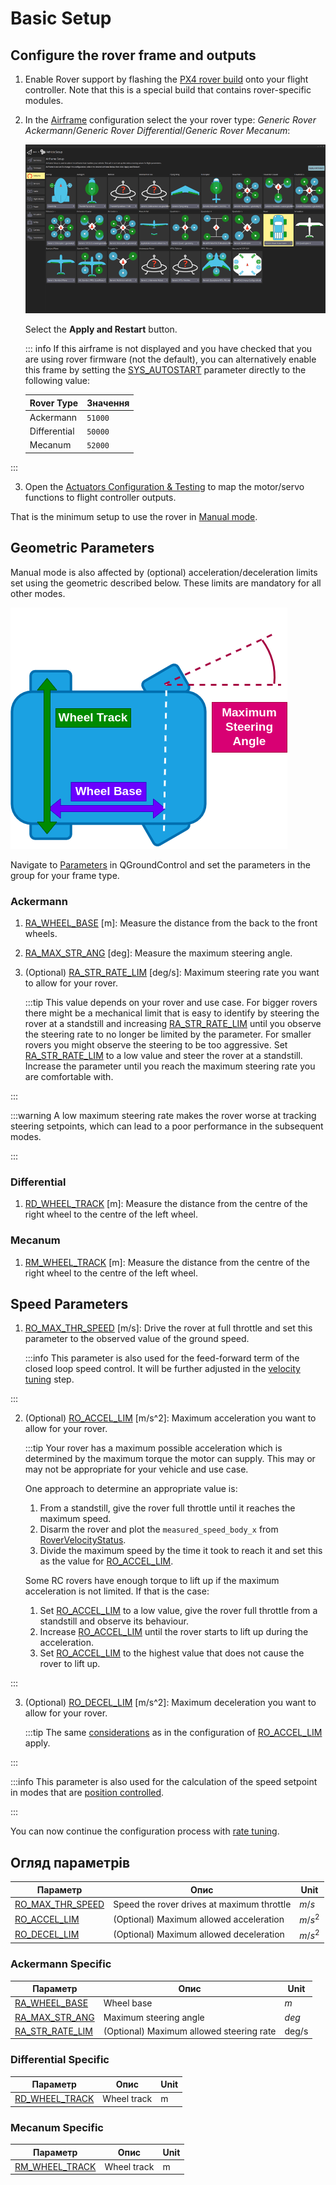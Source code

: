 # Basic Setup

## Configure the rover frame and outputs

1. Enable Rover support by flashing the [PX4 rover build](../config_rover/index.md#flashing-the-rover-build) onto your flight controller.
   Note that this is a special build that contains rover-specific modules.

2. In the [Airframe](../config/airframe.md) configuration select the your rover type: _Generic Rover Ackermann_/_Generic Rover Differential_/_Generic Rover Mecanum_:

   ![QGC screenshot showing selection of the airframe 'Generic ackermann rover'](../../assets/config/airframe/airframe_generic_rover_ackermann.png)

   Select the **Apply and Restart** button.

   ::: info
   If this airframe is not displayed and you have checked that you are using rover firmware (not the default), you can alternatively enable this frame by setting the [SYS_AUTOSTART](../advanced_config/parameter_reference.md#SYS_AUTOSTART) parameter directly to the following value:

   | Rover Type   | Значення |
   | ------------ | -------- |
   | Ackermann    | `51000`  |
   | Differential | `50000`  |
   | Mecanum      | `52000`  |


:::

3. Open the [Actuators Configuration & Testing](../config/actuators.md) to map the motor/servo functions to flight controller outputs.

That is the minimum setup to use the rover in [Manual mode](../flight_modes_rover/manual.md#manual-mode).

## Geometric Parameters

Manual mode is also affected by (optional) acceleration/deceleration limits set using the geometric described below.
These limits are mandatory for all other modes.

![Geometric parameters](../../assets/config/rover/geometric_parameters.png)

Navigate to [Parameters](../advanced_config/parameters.md) in QGroundControl and set the parameters in the group for your frame type.

### Ackermann

1. [RA_WHEEL_BASE](#RA_WHEEL_BASE) [m]: Measure the distance from the back to the front wheels.
2. [RA_MAX_STR_ANG](#RA_MAX_STR_ANG) [deg]: Measure the maximum steering angle.
3. (Optional) [RA_STR_RATE_LIM](#RA_STR_RATE_LIM) [deg/s]: Maximum steering rate you want to allow for your rover.

   :::tip
   This value depends on your rover and use case.
   For bigger rovers there might be a mechanical limit that is easy to identify by steering the rover at a standstill and increasing
   [RA_STR_RATE_LIM](#RA_STR_RATE_LIM) until you observe the steering rate to no longer be limited by the parameter.
   For smaller rovers you might observe the steering to be too aggressive. Set [RA_STR_RATE_LIM](#RA_STR_RATE_LIM) to a low value and steer the rover at a standstill.
   Increase the parameter until you reach the maximum steering rate you are comfortable with.

:::

   :::warning
   A low maximum steering rate makes the rover worse at tracking steering setpoints, which can lead to a poor performance in the subsequent modes.

:::

### Differential

1. [RD_WHEEL_TRACK](#RD_WHEEL_TRACK) [m]: Measure the distance from the centre of the right wheel to the centre of the left wheel.

### Mecanum

1. [RM_WHEEL_TRACK](#RM_WHEEL_TRACK) [m]: Measure the distance from the centre of the right wheel to the centre of the left wheel.

## Speed Parameters

1. [RO_MAX_THR_SPEED](#RO_MAX_THR_SPEED) [m/s]: Drive the rover at full throttle and set this parameter to the observed value of the ground speed.

   :::info
   This parameter is also used for the feed-forward term of the closed loop speed control.
   It will be further adjusted in the [velocity tuning](velocity_tuning.md) step.

:::

2. (Optional) [RO_ACCEL_LIM](#RO_ACCEL_LIM) [m/s^2]: Maximum acceleration you want to allow for your rover.

   <a id="RO_ACCEL_LIM_CONSIDERATIONS"></a>

   :::tip
   Your rover has a maximum possible acceleration which is determined by the maximum torque the motor can supply.
   This may or may not be appropriate for your vehicle and use case.

   One approach to determine an appropriate value is:

   1. From a standstill, give the rover full throttle until it reaches the maximum speed.
   2. Disarm the rover and plot the `measured_speed_body_x` from [RoverVelocityStatus](../msg_docs/RoverVelocityStatus.md).
   3. Divide the maximum speed by the time it took to reach it and set this as the value for [RO_ACCEL_LIM](#RO_ACCEL_LIM).

   Some RC rovers have enough torque to lift up if the maximum acceleration is not limited.
   If that is the case:

   1. Set [RO_ACCEL_LIM](#RO_ACCEL_LIM) to a low value, give the rover full throttle from a standstill and observe its behaviour.
   2. Increase [RO_ACCEL_LIM](#RO_ACCEL_LIM) until the rover starts to lift up during the acceleration.
   3. Set [RO_ACCEL_LIM](#RO_ACCEL_LIM) to the highest value that does not cause the rover to lift up.

:::

3. (Optional) [RO_DECEL_LIM](#RO_DECEL_LIM) [m/s^2]: Maximum deceleration you want to allow for your rover.

   :::tip
   The same [considerations](#RO_ACCEL_LIM_CONSIDERATIONS) as in the configuration of [RO_ACCEL_LIM](#RO_ACCEL_LIM) apply.

:::

   :::info
   This parameter is also used for the calculation of the speed setpoint in modes that are [position controlled](position_tuning.md).

:::

You can now continue the configuration process with [rate tuning](rate_tuning.md).

## Огляд параметрів

| Параметр                                                                                                                                                                   | Опис                                                       | Unit    |
| -------------------------------------------------------------------------------------------------------------------------------------------------------------------------- | ---------------------------------------------------------- | ------- |
| <a id="RO_MAX_THR_SPEED"></a>[RO_MAX_THR_SPEED](../advanced_config/parameter_reference.md#RO_MAX_THR_SPEED) | Speed the rover drives at maximum throttle                 | $m/s$   |
| <a id="RO_ACCEL_LIM"></a>[RO_ACCEL_LIM](../advanced_config/parameter_reference.md#RO_ACCEL_LIM)                                  | (Optional) Maximum allowed acceleration | $m/s^2$ |
| <a id="RO_DECEL_LIM"></a>[RO_DECEL_LIM](../advanced_config/parameter_reference.md#RO_DECEL_LIM)                                  | (Optional) Maximum allowed deceleration | $m/s^2$ |

### Ackermann Specific

| Параметр                                                                                                                                                                | Опис                                                        | Unit  |
| ----------------------------------------------------------------------------------------------------------------------------------------------------------------------- | ----------------------------------------------------------- | ----- |
| <a id="RA_WHEEL_BASE"></a>[RA_WHEEL_BASE](../advanced_config/parameter_reference.md#RA_WHEEL_BASE)                            | Wheel base                                                  | $m$   |
| <a id="RA_MAX_STR_ANG"></a>[RA_MAX_STR_ANG](../advanced_config/parameter_reference.md#RA_MAX_STR_ANG)    | Maximum steering angle                                      | $deg$ |
| <a id="RA_STR_RATE_LIM"></a>[RA_STR_RATE_LIM](../advanced_config/parameter_reference.md#RA_STR_RATE_LIM) | (Optional) Maximum allowed steering rate | deg/s |

### Differential Specific

| Параметр                                                                                                                                        | Опис        | Unit |
| ----------------------------------------------------------------------------------------------------------------------------------------------- | ----------- | ---- |
| <a id="RD_WHEEL_TRACK"></a>[RD_WHEEL_TRACK](../advanced_config/parameter_reference.md#RD_WHEEL_TRACK) | Wheel track | m    |

### Mecanum Specific

| Параметр                                                                                                                                        | Опис        | Unit |
| ----------------------------------------------------------------------------------------------------------------------------------------------- | ----------- | ---- |
| <a id="RM_WHEEL_TRACK"></a>[RM_WHEEL_TRACK](../advanced_config/parameter_reference.md#RM_WHEEL_TRACK) | Wheel track | m    |
